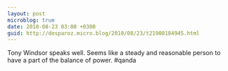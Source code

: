 ```yaml
---
layout: post
microblog: true
date: 2010-08-23 03:00 +0300
guid: http://desparoz.micro.blog/2010/08/23/t21908184945.html
---
```

Tony Windsor speaks well. Seems like a steady and reasonable person to have a part of the balance of power. #qanda
